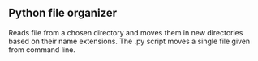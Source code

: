 ## Python file organizer

Reads file from a chosen directory and moves them in new directories based on their name extensions.
The .py script moves a single file given from command line.
